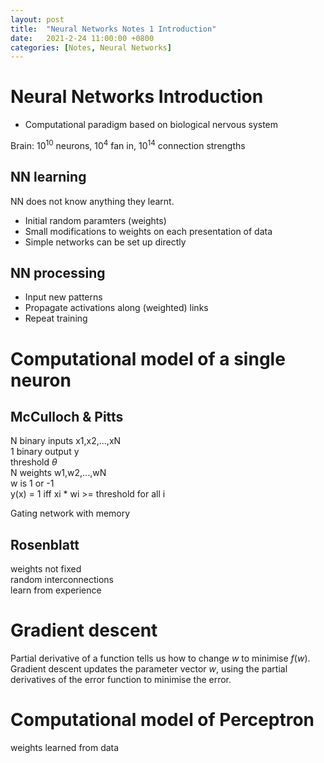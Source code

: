 ```yaml
---
layout: post
title:  "Neural Networks Notes 1 Introduction"
date:   2021-2-24 11:00:00 +0800
categories: [Notes, Neural Networks]
---
```


# Neural Networks Introduction
- Computational paradigm based on biological nervous system  

Brain: $10^{10}$ neurons, $10^{4}$ fan in, $10^{14}$ connection strengths  

## NN learning  
NN does not know anything they learnt.  

- Initial random paramters (weights)    
- Small modifications to weights on each presentation of data  
- Simple networks can be set up directly  

## NN processing  
- Input new patterns  
- Propagate activations along (weighted) links  
- Repeat training  

# Computational model of a single neuron  

## McCulloch & Pitts  

N binary inputs x1,x2,...,xN  
1 binary output y  
threshold $\theta$  
N weights w1,w2,...,wN  
w is 1 or -1  
y(x) = 1 iff xi * wi >= threshold for all i  

Gating network with memory  

## Rosenblatt  

weights not fixed  
random interconnections  
learn from experience  

# Gradient descent  

Partial derivative of a function tells us how to change $w$ to minimise $f(w)$.  
Gradient descent updates the parameter vector $w$, using the partial derivatives of the error function to minimise the error.  

# Computational model of Perceptron  

weights learned from data  
 
